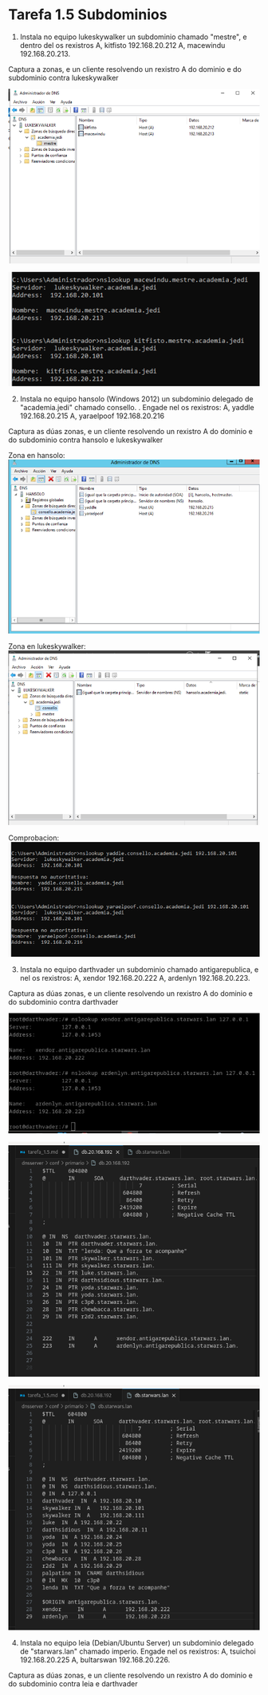 # Tarefa 1.5 Subdominios

1. Instala no equipo lukeskywalker un subdominio chamado "mestre", e dentro del os rexistros 
A, kitfisto 192.168.20.212
A, macewindu 192.168.20.213.

Captura a zonas, e un cliente resolvendo un rexistro A do dominio e do subdominio contra lukeskywalker

![imaxe1](./imaxes/imaxe1.png)

![imaxe2](./imaxes/imaxe2.png)

2. Instala no equipo hansolo (Windows 2012) un subdominio delegado de "academia.jedi" chamado consello. . Engade nel os rexistros:
A, yaddle 192.168.20.215
A, yaraelpoof 192.168.20.216

Captura as dúas zonas, e un cliente resolvendo un rexistro  A do dominio e do subdominio contra hansolo e lukeskywalker

Zona en hansolo:
![imaxe3](./imaxes/imaxe3.png)

Zona en lukeskywalker:
![imaxe4](./imaxes/imaxe4.png)

Comprobacion:
![imaxe5](./imaxes/imaxe5.png)

3. Instala no equipo darthvader un subdominio chamado antigarepublica, e nel os rexistros:
A, xendor 192.168.20.222
A, ardenlyn 192.168.20.223.

Captura as dúas zonas, e un cliente resolvendo un rexistro  A do dominio 
e do subdominio contra darthvader

![imaxe6](./imaxes/imaxe6.png)

![imaxe7](./imaxes/imaxe7.png)

![imaxe8](./imaxes/imaxe8.png)

4. Instala no equipo leia (Debian/Ubuntu Server) un subdominio delegado de "starwars.lan" chamado imperio. Engade nel os rexistros:
A, tsuichoi 192.168.20.225
A, bultarswan 192.168.20.226.

Captura as dúas zonas, e un cliente resolvendo un rexistro  A do dominio e do subdominio contra leia e darthvader



